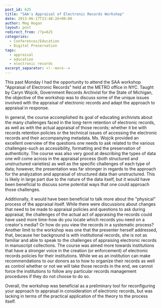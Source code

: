 ```yaml
---
post_id: 625
title: "SAA's Appraisal of Electronic Records Workshop"
date: 2013-06-17T13:48:26+00:00
author: Meg Hogan
layout: post
redirect_from: /?p=625
categories:
  - Conferences/Education
  - Digital Preservation
tags:
  - appraisal
  - education
  - electronic records
excerpt_separator: <!--more-->
---
```

This past Monday I had the opportunity to attend the SAA workshop "Appraisal of Electronic Records" held at the METRO office in NYC. Taught by Caryn Wojcik, Government Records Archivist for the State of Michigan, the objective of the workshop was to discuss some of the unique issues involved with the appraisal of electronic records and adapt the approach to appraisal in response.

<!--more-->In general, the course accomplished its goal of educating archivists about the many challenges faced in the long-term retention of electronic records, as well as with the actual appraisal of those records; whether it be with records retention policies or the technical issues of accessing the electronic records and their accompanying metadata. Ms. Wojcik provided an excellent overview of the questions one needs to ask related to the various challenges-such as accessibility, formatting and the preservation of authenticity. The course was also very good at describing the types of data one will come across in the appraisal process (both structured and unstructured varieties) as well as the specific challenges of each type of data; however, the presentation was far stronger in regards to the approach for the analyzation and appraisal of structured data than unstructured. This is likely in large part due to the nature of the data itself, but it would have been beneficial to discuss some potential ways that one could approach those challenges.

Additionally, it would have been beneficial to talk more about the "physical" process of the appraisal itself. While there were discussions about changes that need to be made to appraisal policies and questions to ask during appraisal, the challenges of the actual act of appraising the records could have used more time-how do you locate which records you need on a creator's media? Or how do you view the records in a systematic process? Another limit to the workshop was one that the presenter herself addressed, that, because her background is with institutional records, she is not as familiar and able to speak to the challenges of appraising electronic records in manuscript collections. The course was aimed more towards institutions that have a stronger voice in the creation (or enforcement) of electronic records policies for their institutions. While we as an institution can make recommendations to our donors as to how to organize their records as well as control whether or not we will take those records in the end, we cannot force the institutions to follow any particular records management procedures if they do not choose to do so.

Overall, the workshop was beneficial as a preliminary tool for reconfiguring your approach to appraisal in consideration of electronic records, but was lacking in terms of the practical application of the theory to the process itself.
